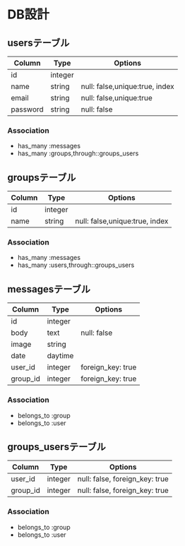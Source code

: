# DB設計


## usersテーブル

|Column|Type|Options|
|------|----|-------|
|id|integer| |
|name|string|null: false,unique:true, index|
|email|string|null: false,unique:true |
|password|string|null: false |


### Association
- has_many :messages
- has_many :groups,through::groups_users



## groupsテーブル

|Column|Type|Options|
|------|----|-------|
|id|integer| |
|name|string|null: false,unique:true, index|


### Association
- has_many :messages
- has_many :users,through::groups_users



## messagesテーブル

|Column|Type|Options|
|------|----|-------|
|id|integer| |
|body|text|null: false|
|image|string||
|date|daytime||
|user_id|integer|foreign_key: true|
|group_id|integer|foreign_key: true|


### Association
- belongs_to :group
- belongs_to :user



## groups_usersテーブル

|Column|Type|Options|
|------|----|-------|
|user_id|integer|null: false, foreign_key: true|
|group_id|integer|null: false, foreign_key: true|

### Association
- belongs_to :group
- belongs_to :user